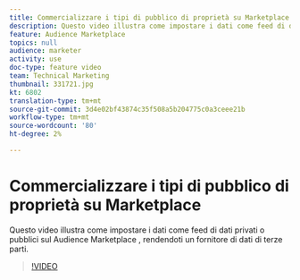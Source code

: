 ```yaml
---
title: Commercializzare i tipi di pubblico di proprietà su Marketplace
description: Questo video illustra come impostare i dati come feed di dati privati o pubblici sul Audience Marketplace , rendendoti un fornitore di dati di terze parti.
feature: Audience Marketplace
topics: null
audience: marketer
activity: use
doc-type: feature video
team: Technical Marketing
thumbnail: 331721.jpg
kt: 6802
translation-type: tm+mt
source-git-commit: 3d4e02bf43874c35f508a5b204775c0a3ceee21b
workflow-type: tm+mt
source-wordcount: '80'
ht-degree: 2%

---
```



# Commercializzare i tipi di pubblico di proprietà su Marketplace

Questo video illustra come impostare i dati come feed di dati privati o pubblici sul Audience Marketplace , rendendoti un fornitore di dati di terze parti.

>[!VIDEO](https://video.tv.adobe.com/v/331721/?quality=12&learn=on)

